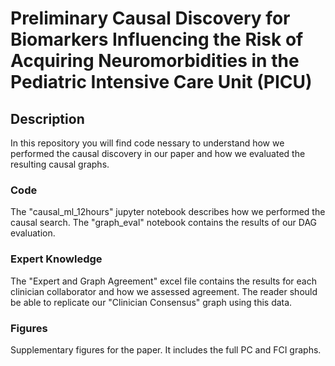 # Preliminary Causal Discovery for Biomarkers Influencing the Risk of Acquiring Neuromorbidities in the Pediatric Intensive Care Unit (PICU)

## Description

In this repository you will find code nessary to understand how we performed the causal discovery in our paper and how we evaluated the resulting causal graphs.

### Code
The "causal_ml_12hours" jupyter notebook describes how we performed the causal search.
The "graph_eval" notebook contains the results of our DAG evaluation.

### Expert Knowledge
The "Expert and Graph Agreement" excel file contains the results for each clinician collaborator and how we assessed agreement. The reader
should be able to replicate our "Clinician Consensus" graph using this data.

### Figures
Supplementary figures for the paper. It includes the full PC and FCI graphs.
